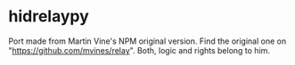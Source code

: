 # hidrelaypy

Port made from Martin Vine's NPM original version. Find the original one on "https://github.com/mvines/relay". Both, logic and rights belong to him.

